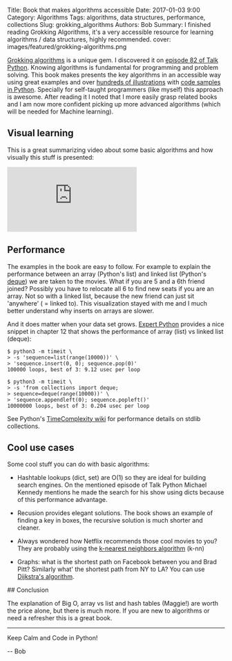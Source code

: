Title: Book that makes algorithms accessible
Date: 2017-01-03 9:00
Category: Algorithms
Tags: algorithms, data structures, performance, collections
Slug: grokking_algorithms
Authors: Bob
Summary: I finished reading Grokking Algorithms, it's a very accessible resource for learning algorithms / data structures, highly recommended.
cover: images/featured/grokking-algorithms.png

[Grokking algorithms](https://www.manning.com/books/grokking-algorithms) is a unique gem. I discovered it on [episode 82 of Talk Python](https://talkpython.fm/episodes/show/82/grokking-algorithms-in-python). Knowing algorithms is fundamental for programming and problem solving. This book makes presents the key algorithms in an accessible way using great examples and over [hundreds of illustrations](https://github.com/egonSchiele/grokking_algorithms/tree/master/images) with [code samples in Python](https://github.com/egonSchiele/grokking_algorithms). Specially for self-taught programmers (like myself) this approach is awesome. After reading it I noted that I more easily grasp related books and I am now more confident picking up more advanced algorithms (which will be needed for Machine learning).

## Visual learning

This is a great summarizing video about some basic algorithms and how visually this stuff is presented:

<iframe src="https://www.youtube.com/embed/oo_sb4luiPo" frameborder="0" allowfullscreen class="video"></iframe>

## Performance 

The examples in the book are easy to follow. For example to explain the performance between an array (Python's list) and linked list (Python's [deque](http://pybit.es/collections-deque.html)) we are taken to the movies. What if you are 5 and a 6th friend joined? Possibly you have to relocate all 6 to find new seats if you are an array. Not so with a linked list, because the new friend can just sit 'anywhere' ( = linked to). This visualization stayed with me and I much better understand why inserts on arrays are slower.

And it does matter when your data set grows. [Expert Python](https://www.amazon.com/Expert-Python-Programming-Michal-Jaworski/dp/1785886851/ref=sr_1_1?ie=UTF8&qid=1483428099&sr=8-1&keywords=expert+python) provides a nice snippet in chapter 12 that shows the performance of array (list) vs linked list (deque):

	$ python3 -m timeit \
	> -s 'sequence=list(range(10000))' \
	> 'sequence.insert(0, 0); sequence.pop(0)'
	100000 loops, best of 3: 9.12 usec per loop

	$ python3 -m timeit \
	> -s 'from collections import deque; 
	> sequence=deque(range(10000))' \
	> 'sequence.appendleft(0); sequence.popleft()'
	10000000 loops, best of 3: 0.204 usec per loop

See Python's [TimeComplexity wiki](https://wiki.python.org/moin/TimeComplexity) for performance details on stdlib collections.

## Cool use cases

Some cool stuff you can do with basic algorithms: 

* Hashtable lookups (dict, set) are O(1) so they are ideal for building search engines. On the mentioned episode of Talk Python Michael Kennedy mentions he made the search for his show using dicts because of this performance advantage.

* Recusion provides elegant solutions. The book shows an example of finding a key in boxes, the recursive solution is much shorter and cleaner. 

* Always wondered how Netflix recommends those cool movies to you? They are probably using the [k-nearest neighbors algorithm](https://en.wikipedia.org/wiki/K-nearest_neighbors_algorithm) (k-nn) 

* Graphs: what is the shortest path on Facebook between you and Brad Pitt? Similarly what' the shortest path from NY to LA? You can use [Dijkstra's algorithm](https://en.wikipedia.org/wiki/Dijkstra's_algorithm).


## Conclusion

The explanation of Big O, array vs list and hash tables (Maggie!) are worth the price alone, but there is much more. If you are new to algorithms or need a refresher this is a great book.

---

Keep Calm and Code in Python!

-- Bob
